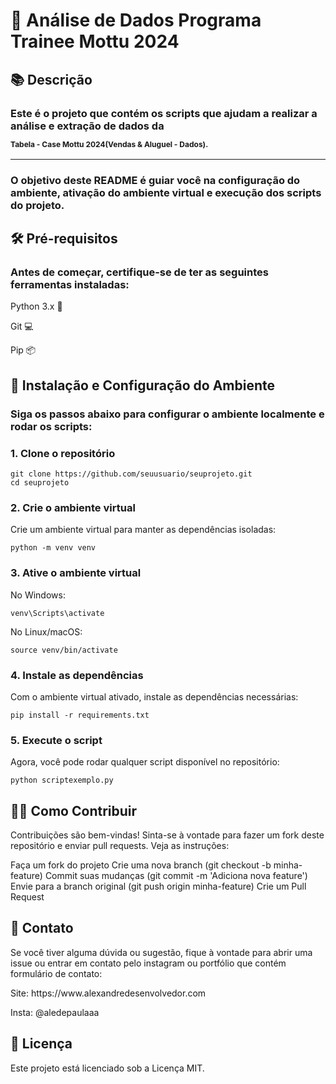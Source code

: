 <h1>🌟 Análise de Dados Programa Trainee Mottu 2024</h1>

<h2>📚 Descrição</h2>
<h3>Este é o projeto que contém os scripts que ajudam a realizar a análise e extração de dados da <p style="font-size: 12px;">Tabela - Case Mottu 2024(Vendas & Aluguel - Dados).</p></h3>
<hr>
<h3>O objetivo deste README é guiar você na configuração do ambiente, ativação do ambiente virtual e execução dos scripts do projeto.</h3>

<h2>🛠️ Pré-requisitos</h2>
<h3>Antes de começar, certifique-se de ter as seguintes ferramentas instaladas:</h3>

<p>Python 3.x 🐍</p>
<p>Git 💻</p>
<p>Pip 📦</p>

<h2>🚀 Instalação e Configuração do Ambiente</h2>
<h3>Siga os passos abaixo para configurar o ambiente localmente e rodar os scripts:</h3>

<h3>1. Clone o repositório</h3>
   
````
git clone https://github.com/seuusuario/seuprojeto.git
cd seuprojeto
````
<h3>2. Crie o ambiente virtual</h3>
<p>Crie um ambiente virtual para manter as dependências isoladas:</p>

````
python -m venv venv
````

<h3>3. Ative o ambiente virtual</h3>
<p>No Windows:</p>

````
venv\Scripts\activate
````
<p>No Linux/macOS:</p>

````
source venv/bin/activate
`````
<h3>4. Instale as dependências</h3>
<p>Com o ambiente virtual ativado, instale as dependências necessárias:</p>

````
pip install -r requirements.txt
````

<h3>5. Execute o script</h3>
<p>Agora, você pode rodar qualquer script disponível no repositório:</p>

````
python scriptexemplo.py
````

<h2>🧑‍💻 Como Contribuir</h2>
Contribuições são bem-vindas! Sinta-se à vontade para fazer um fork deste repositório e enviar pull requests. Veja as instruções:

Faça um fork do projeto
Crie uma nova branch (git checkout -b minha-feature)
Commit suas mudanças (git commit -m 'Adiciona nova feature')
Envie para a branch original (git push origin minha-feature)
Crie um Pull Request

<h2>🤝 Contato</h2>
Se você tiver alguma dúvida ou sugestão, fique à vontade para abrir uma issue ou entrar em contato pelo instagram ou portfólio que contém formulário de contato:

<p>Site: https://www.alexandredesenvolvedor.com</p>
<p>Insta: @aledepaulaaa</p>

<h2>📜 Licença</h2>
Este projeto está licenciado sob a Licença MIT.

